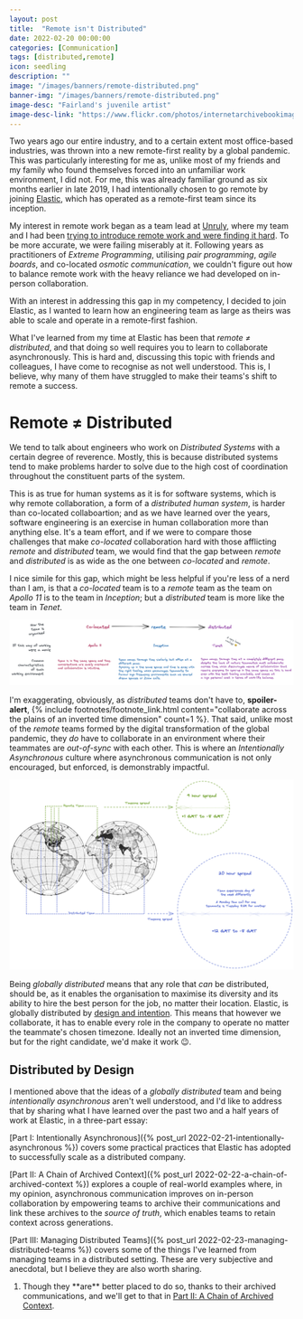 ```yaml
---
layout: post
title:  "Remote isn't Distributed"
date: 2022-02-20 00:00:00
categories: [Communication]
tags: [distributed,remote]
icon: seedling
description: ""
image: "/images/banners/remote-distributed.png"
banner-img: "/images/banners/remote-distributed.png"
image-desc: "Fairland's juvenile artist"
image-desc-link: "https://www.flickr.com/photos/internetarchivebookimages/14783922702/"
---
```


Two years ago our entire industry, and to a certain extent most office-based industries, was thrown into a new remote-first reality by a global pandemic.
This was particularly interesting for me as, unlike most of my friends and my family who found themselves forced into an unfamiliar work environment, I did not. For me, this was already familiar ground as six months earlier in late 2019, I had intentionally chosen to go remote by joining [Elastic](https://www.elastic.co/), which has operated as a remote-first team since its inception.

My interest in remote work began as a team lead at [Unruly](https://medium.com/unruly-engineering), where my team and I had been [trying to introduce remote work and were finding it hard](https://unruly.co/blog/article/2018/10/03/inside-prodev-unrulys-software-engineer-ina-tsetsova-on-remote-working-open-sources-and-stuffed-toys/).
To be more accurate, we were failing miserably at it.
Following years as practitioners of _Extreme Programming_, utilising _pair programming_, _agile boards_, and co-located _osmotic communication_, we couldn't figure out how to balance remote work with the heavy reliance we had developed on in-person collaboration.

With an interest in addressing this gap in my competency, I decided to join Elastic, as I wanted to learn how an engineering team as large as theirs was able to scale and operate in a remote-first fashion.

What I've learned from my time at Elastic has been that _remote ≠ distributed_, and that doing so well requires you to learn to collaborate asynchronously. This is hard and, discussing this topic with friends and colleagues, I have come to recognise as not well understood. This is, I believe, why many of them have struggled to make their teams's shift to remote a success.

# Remote ≠ Distributed

We tend to talk about engineers who work on _Distributed Systems_ with a certain degree of reverence. Mostly, this is because distributed systems tend to make problems harder to solve due to the high cost of coordination throughout the constituent parts of the system.

This is as true for human systems as it is for software systems, which is why remote collaboration, a form of a _distributed human system_, is harder than co-located collaboartion; and as we have learned over the years, software engineering is an exercise in human collaboration more than anything else.
It's a team effort, and if we were to compare those challenges that make _co-located_ collaboration hard with those afflicting _remote_ and _distributed_ team, we would find that the gap between _remote_ and _distributed_ is as wide as the one between _co-located_ and _remote_.

I nice simile for this gap, which might be less helpful if you're less of a nerd than I am, is that a _co-located_ team is to a _remote_ team as the team on _Apollo 11_ is to the team in _Inception_; but a _distributed_ team is more like the team in _Tenet_.

![Co-Located is to Remote as Remote is to Distributed](/images/2022/02/colocated-remote-distributed.png)

I'm exaggerating, obviously, as _distributed_ teams don't have to, **spoiler-alert**, {% include footnotes/footnote_link.html content="collaborate across the plains of an inverted time dimension" count=1 %}. That said, unlike most of the _remote_ teams formed by the digital transformation of the global pandemic, they _do_ have to collaborate in an environment where their teammates are _out-of-sync_ with each other. This is where an _Intentionally Asynchronous_ culture where asynchronous communication is not only encouraged, but enforced, is demonstrably impactful.

![Remote and Distributed by timezone spread](/images/2022/02/remote-distributed.png)

Being _globally distributed_ means that any role that _can_ be distributed, should be, as it enables the organisation to maximise its diversity and its ability to hire the best person for the job, no matter their location. Elastic, is globally distributed by [design and intention](https://www.elastic.co/about/distributed). This means that however we collaborate, it has to enable every role in the company to operate no matter the teammate's chosen timezone. Ideally not an inverted time dimension, but for the right candidate, we'd make it work 😉.

## Distributed by Design

I mentioned above that the ideas of a _globally distributed_ team and being _intentionally asynchronous_ aren't well understood, and I'd like to address that by sharing what I have learned over the past two and a half years of work at Elastic, in a three-part essay:<br/>

[Part I: Intentionally Asynchronous]({% post_url 2022-02-21-intentionally-asynchronous %}) covers some practical practices that Elastic has adopted to successfully scale as a distributed company.

[Part II: A Chain of Archived Context]({% post_url 2022-02-22-a-chain-of-archived-context %}) explores a couple of real-world examples where, in my opinion, asynchronous communication improves on in-person collaboration by empowering teams to archive their communications and link these archives to the _source of truth_, which enables teams to retain context across generations.

[Part III: Managing Distributed Teams]({% post_url 2022-02-23-managing-distributed-teams %}) covers some of the things I've learned from managing teams in a distributed setting. These are very subjective and anecdotal, but I believe they are also worth sharing.

<ol class="footnote" id="footnote">
    <li><i class="fas fa-asterisk"></i> Though they **are** better placed to do so, thanks to their archived communications, and we'll get to that in <a href="{% post_url 2022-02-22-a-chain-of-archived-context %}">Part II: A Chain of Archived Context</a>.</li>
</ol>